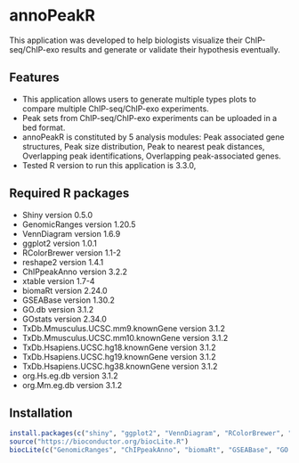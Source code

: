 # annoPeakR
This application was developed to help biologists visualize their ChIP-seq/ChIP-exo results and generate or validate their hypothesis eventually. 
## Features
* This application allows users to generate multiple types plots to compare multiple ChIP-seq/ChIP-exo experiments. 
* Peak sets from ChIP-seq/ChIP-exo experiments can be uploaded in a bed format. 
* annoPeakR is constituted by 5 analysis modules: Peak associated gene structures, Peak size distribution, Peak to nearest peak distances, Overlapping peak identifications, Overlapping peak-associated genes.
* Tested R version to run this application is 3.3.0,  

## Required R packages
* Shiny version 0.5.0
* GenomicRanges version 1.20.5
* VennDiagram version 1.6.9
* ggplot2 version 1.0.1
* RColorBrewer version 1.1-2
* reshape2 version 1.4.1 
* ChIPpeakAnno version 3.2.2 
* xtable version 1.7-4 
* biomaRt version 2.24.0 
* GSEABase version 1.30.2
* GO.db version 3.1.2 
* GOstats version 2.34.0
* TxDb.Mmusculus.UCSC.mm9.knownGene version 3.1.2
* TxDb.Mmusculus.UCSC.mm10.knownGene version 3.1.2 
* TxDb.Hsapiens.UCSC.hg18.knownGene version 3.1.2 
* TxDb.Hsapiens.UCSC.hg19.knownGene version 3.1.2 
* TxDb.Hsapiens.UCSC.hg38.knownGene version 3.1.2 
* org.Hs.eg.db version 3.1.2 
* org.Mm.eg.db version 3.1.2 

## Installation
```r
install.packages(c("shiny", "ggplot2", "VennDiagram", "RColorBrewer", "reshape2", "xtable"))
source("https://bioconductor.org/biocLite.R")
biocLite(c("GenomicRanges", "ChIPpeakAnno", "biomaRt", "GSEABase", "GO.db", "GOstats", "TxDb.Mmusculus.UCSC.mm9.knownGene", "TxDb.Mmusculus.UCSC.mm10.knownGene", "TxDb.Hsapiens.UCSC.hg18.knownGene", "TxDb.Hsapiens.UCSC.hg19.knownGene", "TxDb.Hsapiens.UCSC.hg38.knownGene", "org.Hs.eg.db", "org.Mm.eg.db"))
```
